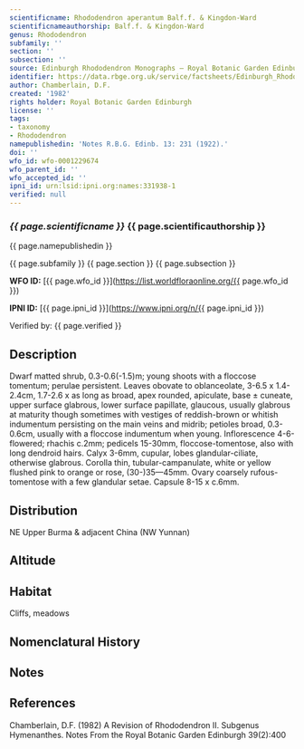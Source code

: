 ```yaml
---
scientificname: Rhododendron aperantum Balf.f. & Kingdon-Ward
scientificnameauthorship: Balf.f. & Kingdon-Ward
genus: Rhododendron
subfamily: ''
section: ''
subsection: ''
source: Edinburgh Rhododendron Monographs – Royal Botanic Garden Edinburgh
identifier: https://data.rbge.org.uk/service/factsheets/Edinburgh_Rhododendron_Monographs.xhtml
author: Chamberlain, D.F.
created: '1982'
rights holder: Royal Botanic Garden Edinburgh
license: ''
tags:
- taxonomy
- Rhododendron
namepublishedin: 'Notes R.B.G. Edinb. 13: 231 (1922).'
doi: ''
wfo_id: wfo-0001229674
wfo_parent_id: ''
wfo_accepted_id: ''
ipni_id: urn:lsid:ipni.org:names:331938-1
verified: null
---
```

### _{{ page.scientificname }}_ {{ page.scientificauthorship }}
 {{ page.namepublishedin }}

{{ page.subfamily }} {{ page.section }} {{ page.subsection }}

**WFO ID:** [{{ page.wfo_id }}](https://list.worldfloraonline.org/{{ page.wfo_id }})

**IPNI ID:** [{{ page.ipni_id }}](https://www.ipni.org/n/{{ page.ipni_id }})

Verified by: {{ page.verified }}



## Description
Dwarf matted shrub, 0.3-0.6(-1.5)m; young shoots with a floccose tomentum; perulae persistent. Leaves obovate to oblanceolate, 3-6.5 x 1.4-2.4cm, 1.7-2.6 x as long as broad, apex rounded, apiculate, base ± cuneate, upper surface glabrous, lower surface papillate, glaucous, usually glabrous at maturity though sometimes with vestiges of reddish-brown or whitish indumentum persisting on the main veins and midrib; petioles broad, 0.3-0.6cm, usually with a floccose indumentum when young. Inflorescence 4-6-flowered; rhachis c.2mm; pedicels 15-30mm, floccose-tomentose, also with long dendroid hairs. Calyx 3-6mm, cupular, lobes glandular-ciliate, otherwise glabrous. Corolla thin, tubular-campanulate, white or yellow flushed pink to orange or rose, (30-)35—45mm. Ovary coarsely rufous-tomentose with a few glandular setae. Capsule 8-15 x c.6mm.

## Distribution
NE Upper Burma & adjacent China (NW Yunnan)

## Altitude


## Habitat
Cliffs, meadows

## Nomenclatural History

                       
## Notes


## References

Chamberlain, D.F. (1982) A Revision of Rhododendron II. Subgenus Hymenanthes. Notes From the Royal Botanic Garden Edinburgh 39(2):400
